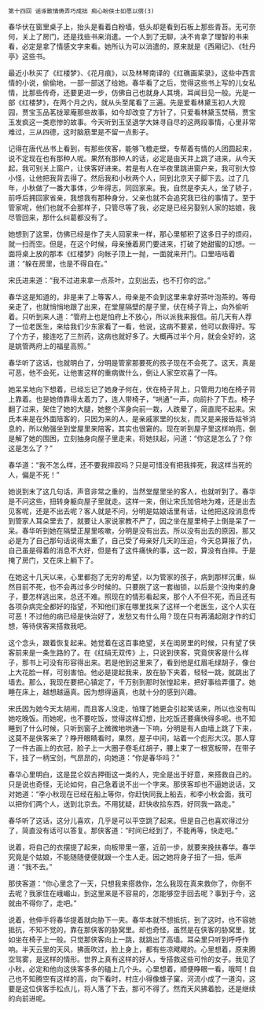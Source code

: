     第十四回 谣诼散情俦弄巧成拙 痴心盼侠士如愿以偿(3) 

   春华伏在窗里桌子上，抬头是看着白粉墙，低头却是看到石板上那些青苔。无可奈何，关上了房门，还是找些书来消遣。一个人到了无聊，决不肯拿了理智的书来看，必定是拿了情感文字来看。她所认为可以消遣的，原来就是《西厢记》、《牡丹亭》这些书。

   最近小秋买了《红楼梦》、《花月痕》，以及林琴南译的《红礁画桨录》，这些中西言情的小说，偷偷地，一部一部送了给她。春华看了之后，觉得这些书上写的儿女私情，比那些传奇，还要更进一步，仿佛自己也就身人其境，耳闻目见一般。光是一部《红楼梦》，在两个月之内，就从头至尾看了三遍。先是爱看林黛玉初人大观园，贾宝玉品茗拢翠庵那些故事，如今却改变了方针了，只爱看林黛玉焚稿，贾宝玉发疯这一类悲惨的故事。今天听到玉坚退学大妹寻自尽的这两段事情，心里非常难过，三从四德，这时脑筋里是不留一点影子。

   记得在唐代丛书上看到，有那些侠客，能够飞檐走壁，专帮着有情的人团圆起来，说不定现在也有那种人呢。果然有那种人的话，必定是由天井上跳了进来，从今天起，我可别关上窗户，让侠客好进来。若是有人在半夜里跳进窗户来，我可别大惊小怪，让他把我背去得了。然后我和小秋两个人，同到北京天子脚下去。过了几年，小秋做了一番大事体，少年得志，同回家来。我，自然是李夫人，坐了轿子，前呼后拥回家省亲，我想我有那种身分，父亲也就不会追究我已往的事情了。至于管家呢，他们也就不会那样子，只管尽等了我，必定是已经另娶别人家的姑娘，我尽管回来，那什么纠葛都没有了。

   她想到了这里，仿佛已经是作了夫人回家来一样，那心里郁积了这多日子的烦闷，就一扫而空。但是，在这个时候，母亲捶着房门要进来，打破了她甜蜜的幻想。一面将桌上放的那本《红楼梦》向帐子顶上一抛，一面就来开门。口里咭咭着道：“躲在房里，也是不得自在。”

   宋氏进来道：“我不过进来拿一点茶叶，立刻出去，也不打你的岔。”

   春华这是知道的，非是来了上等客人，母亲是不会到这里来拿好茶叶泡茶的。等母亲走了，也就悄悄地跟了出来，在堂屋隔壁的屋子里，伏在椅子背上，向外偷听着。只听到来人道：“管府上也是怕府上不放心，所以派我来报信。前几天有人荐了一位老医生，来给我们少东家看了一看，他说，这病不要紧，他可以救得好。写了个方子，接连吃了三剂药，这病也就好多了。大概再过半个月，就会全好的，这是姚管两府上的福星高照。”

   春华听了这话，也就明白了，分明是管家那要死的孩子现在不会死了。这天，真是可恶，他不会死，让他害这样的重病做什么，倒让人家空欢喜了一阵。

   她呆呆地向下想着，已经忘记了她身子何在，伏在椅子背上，只管用力地在椅子背上靠着。也是她倚靠得太着力了，连人带椅子，“哄通”一声，向前扑了下去。椅子翻了过来，架住了她的大腿，她整个浑身向前一栽，人跌晕了，简直爬不起来。宋氏本来是在外面陪客的，只因为来的人，是亲戚家里的伙友，而又是来报告姑爷消息的，所以勉强坐到堂屋里来陪客，其实也很窘的。现在听到屋子里这样响亮，倒是解了她的围困，立刻抽身向屋子里走来，将她扶起，问道：“你这是怎么了？你这是怎么了？”

   春华道：“我不怎么样，还不要我摔跤吗？只是可惜没有把我摔死，我这样当死的人，偏是不死！”

   她说到末了这几句话，声音非常之重的，当然堂屋里坐的客人，也就听到了。春华是不问这些，扭转身躯向屋子里就走。这样一来，倒让宋氏加倍地为难，还是出去见客呢，还是不出去呢？客人就是不问，分明是姑娘话里有话，让他把这段消息传到管家人耳朵里去了，就要让人家说家教不严了，因之坐在屋里椅子上倒是呆了一呆。春华听到她在隔壁正屋里咳嗽，分明是没有出去。所以没有出去的原因，那又必是为了自己那句话说得太重了，自己受了母亲好几天的压迫，今天总算报了仇，自己虽是得着的消息不大好，但是有了这件痛快的事，这一跤，算没有白摔。于是掩了房门，又在床上躺下了。

   在她这十几天以来，心里都抱了无穷的希望，以为管家的孩子，病到那样沉重，纵然目前不死，也不会再过多少时候的。只要脱了这一套枷锁，以后是个没拘束的身子，要怎样逃出来，总还不难。照现在的情形看起来，那个人不但不死，而且还有各项杂病完全都好的指望，不知他们家在哪里找来了这样一个老医生，这个人实在可恶！不过他的病已经是快治好了，发愁又有什么用？现在只有再涌起刚才作的幻想，等待侠客来搭救我吧。

   这个念头，跟着恢复起来。她觉着在这百事绝望，关在闺房里的时候，只有望了侠客前来是一条生路的了。在《红绢无双传》上，只说到侠客，究竟侠客是什么样子，那书上可没有形容得出来。若是他到这里来了，看到他是红眉毛绿胡子，像台上大花脸一样，可别害怕。他必是提起我来，放在胁下夹着，轻轻一跳，就跳出了墙去。那么，我现在要把心镇定了，千万别到那时张惶起来，把好事给弄僵了。她睡在床上，越想越逼真。因为想得逼真，也就十分的感到兴趣。

   宋氏因为她今天太胡闹，而且客人没走，怕理了她更会引起笑话来，所以也没有叫她吃晚饭。而她呢，也不要吃饭，觉得这样幻想，比吃饭还要痛快得多呢。也不知睡到了什么时候，只听到窗子上微微地哄通一下响，分明是有人由墙上跳了下来，这莫不是侠客来了？睁开眼睛看时，果然，屋子中间，站着一个彪形大汉。那人穿了一件古画上的衣冠，脸子上一大圈子卷毛红胡子，腰上束了一根宽板带，在带子下，挂了一柄宝剑，气昂昂的，向她道：“你是春华吗？”

   春华心里明白，这是昆仑奴古押衙这一类的人，完全是出于好意，来搭救自己的。只是说也奇怪，无论如何，自己急着说不出一个字来。那侠客却也不逼她说话，又对她道：“李小秋现在已经在船上等你，你赶快同我上船去，和李小秋会面，我可以把你们两个人，送到北京去。不用犹疑，赶快收拾东西，好同我一路走。”

   春华听了这话，这分儿喜欢，几乎是可以平空跳了起来。但是自己也喜欢得过分了，简直没有话可以答复。那侠客道：“时间已经到了，不能再等，快走吧。”

   说着，将自己的衣摆提了起来，向板带里一塞，近前一步，就要来挽扶春华。春华究竟是个姑娘，不能随随便便就跟一个生人走。因之她将身子扭了一扭，低声道：“我不去。”

   那侠客道：“你心里念了一天，只想我来搭救你，怎么我现在真来救你了，你倒不去呢？我家住在峨嵋山，到这里来是不容易的，怎能够空手回去呢？事到于今，这就由不得你了，走吧。”

   说着，他伸手将春华提着就向胁下一夹。春华本就不想抵抗，到了这时，也不容她抵抗，不知不觉的，靠在那侠客的胁窝里。却也奇怪，虽然是在侠客的胁窝里，犹如坐在椅子上一般。只觉那侠客向上一跳，就跳出了高墙。耳朵里只听到呼呼作响。半天云里的天风，拂面吹过，脸上身上，都有些凉飕飕的。心里想着，原来腾空驾雾，是这样的情形。世界上真有这样的好人，专搭救这些可怜的女子。我见了小秋，必定和他向这侠客多多的磕上几个头。心里想着，顺便睁眼一看，哦呵！自己也不知腾空有这样的高，向下看时，村庄小得像蜂子窠，河流小成了一道沟，这要是这位侠客手松点儿，将人落了下去，那可不得了。然而天风拂着脸，还是继续的向前进呢。

